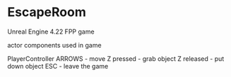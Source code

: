 # EscapeRoom
Unreal Engine 4.22 FPP game

actor components used in game


PlayerController
ARROWS - move
Z pressed - grab object
Z released - put down object
ESC - leave the game
